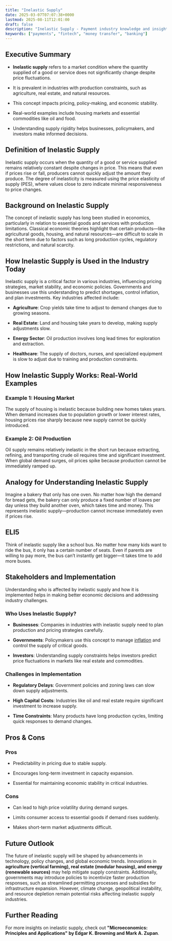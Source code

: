 ```yaml
---
title: "Inelastic Supply"
date: 2025-03-07T07:07:38+0000
lastmod: 2025-08-11T12:01:00
draft: false
description: "Inelastic Supply - Payment industry knowledge and insights"
keywords: ["payments", "fintech", "money transfer", "banking"]
---
```


## Executive Summary

- **Inelastic supply** refers to a market condition where the quantity supplied of a good or service does not significantly change despite price fluctuations.

- It is prevalent in industries with production constraints, such as agriculture, real estate, and natural resources.

- This concept impacts pricing, policy-making, and economic stability.

- Real-world examples include housing markets and essential commodities like oil and food.

- Understanding supply rigidity helps businesses, policymakers, and investors make informed decisions.

## Definition of Inelastic Supply

Inelastic supply occurs when the quantity of a good or service supplied remains relatively constant despite changes in price. This means that even if prices rise or fall, producers cannot quickly adjust the amount they produce. The degree of inelasticity is measured using the price elasticity of supply (PES), where values close to zero indicate minimal responsiveness to price changes.

## Background on Inelastic Supply

The concept of inelastic supply has long been studied in economics, particularly in relation to essential goods and services with production limitations. Classical economic theories highlight that certain products—like agricultural goods, housing, and natural resources—are difficult to scale in the short term due to factors such as long production cycles, regulatory restrictions, and natural scarcity.

## How Inelastic Supply is Used in the Industry Today

Inelastic supply is a critical factor in various industries, influencing pricing strategies, market stability, and economic policies. Governments and businesses use this understanding to predict shortages, control inflation, and plan investments. Key industries affected include:

- **Agriculture**: Crop yields take time to adjust to demand changes due to growing seasons.

- **Real Estate**: Land and housing take years to develop, making supply adjustments slow.

- **Energy Sector**: Oil production involves long lead times for exploration and extraction.

- **Healthcare**: The supply of doctors, nurses, and specialized equipment is slow to adjust due to training and production constraints.

## How Inelastic Supply Works: Real-World Examples

### Example 1: Housing Market

The supply of housing is inelastic because building new homes takes years. When demand increases due to population growth or lower interest rates, housing prices rise sharply because new supply cannot be quickly introduced.

### Example 2: Oil Production

Oil supply remains relatively inelastic in the short run because extracting, refining, and transporting crude oil requires time and significant investment. When global demand surges, oil prices spike because production cannot be immediately ramped up.

## Analogy for Understanding Inelastic Supply

Imagine a bakery that only has one oven. No matter how high the demand for bread gets, the bakery can only produce a fixed number of loaves per day unless they build another oven, which takes time and money. This represents inelastic supply—production cannot increase immediately even if prices rise.

## ELI5

Think of inelastic supply like a school bus. No matter how many kids want to ride the bus, it only has a certain number of seats. Even if parents are willing to pay more, the bus can’t instantly get bigger—it takes time to add more buses.

## Stakeholders and Implementation

Understanding who is affected by inelastic supply and how it is implemented helps in making better economic decisions and addressing industry challenges.

### Who Uses Inelastic Supply?

- **Businesses**: Companies in industries with inelastic supply need to plan production and pricing strategies carefully.

- **Governments**: Policymakers use this concept to manage [inflation](https://faisalkhanllc.xyz/resources/payments-wiki/i/inflation/) and control the supply of critical goods.

- **Investors**: Understanding supply constraints helps investors predict price fluctuations in markets like real estate and commodities.

### Challenges in Implementation

- **Regulatory Delays**: Government policies and zoning laws can slow down supply adjustments.

- **High Capital Costs**: Industries like oil and real estate require significant investment to increase supply.

- **Time Constraints**: Many products have long production cycles, limiting quick responses to demand changes.

## Pros & Cons

### Pros

- Predictability in pricing due to stable supply.

- Encourages long-term investment in capacity expansion.

- Essential for maintaining economic stability in critical industries.

### Cons

- Can lead to high price volatility during demand surges.

- Limits consumer access to essential goods if demand rises suddenly.

- Makes short-term market adjustments difficult.

## Future Outlook

The future of inelastic supply will be shaped by advancements in technology, policy changes, and global economic trends. Innovations in **agriculture (vertical farming), real estate (modular housing), and energy (renewable sources)** may help mitigate supply constraints. Additionally, governments may introduce policies to incentivize faster production responses, such as streamlined permitting processes and subsidies for infrastructure expansion. However, climate change, geopolitical instability, and resource depletion remain potential risks affecting inelastic supply industries.

## Further Reading

For more insights on inelastic supply, check out **"Microeconomics: Principles and Applications" by Edgar K. Browning and Mark A. Zupan**.